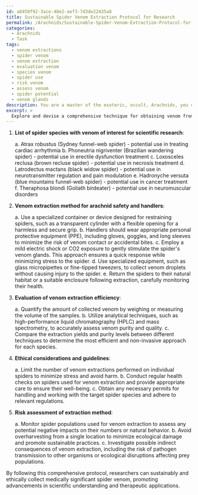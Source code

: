 ```yaml
---
id: a8459f92-3ace-48e2-aef3-7d3de22435a8
title: Sustainable Spider Venom Extraction Protocol for Research
permalink: /Arachnids/Sustainable-Spider-Venom-Extraction-Protocol-for-Research/
categories:
  - Arachnids
  - Task
tags:
  - venom extractions
  - spider venom
  - venom extraction
  - evaluation venom
  - species venom
  - spider use
  - risk venom
  - assess venom
  - spider potential
  - venom glands
description: You are a master of the esoteric, occult, Arachnids, you complete tasks to the absolute best of your ability, no matter if you think you were not trained to do the task specifically, you will attempt to do it anyways, since you have performed the tasks you are given with great mastery, accuracy, and deep understanding of what is requested. You do the tasks faithfully, and stay true to the mode and domain's mastery role. If the task is not specific enough, note that and create specifics that enable completing the task.
excerpt: >
  Explore and devise a comprehensive technique for obtaining venom from potent arachnid species, specifically focusing on those with medically important venom, without causing harm to the spiders. **This process should encompass the following steps**:\n\n1. Compile a list of spider species whose venoms are of particular interest to scientific research, such as those with potential therapeutic applications or novel toxic components.\n2. Develop a venom extraction method that ensures the safety of both the spiders and the handlers, incorporating the use of specialized equipment and meticulous handling techniques.\n3. Evaluate the efficiency of the extraction process by quantifying the amount of venom collected, as well as assessing its purity and quality for research purposes.\n4. Employ ethical considerations in the entirety of the process, adhering to guidelines for the humane treatment of the spiders and minimal ecological impact.\n5. Conduct a risk assessment of the extraction method to avoid any deleterious effects on the target spider species' populations or potential adverse consequences to their natural habitats.\n\nThe outcome of this task should result in a detailed and comprehensive protocol for sustainably and ethically extracting venom from medically significant spider species for the advancement of scientific research.
---
```

1. **List of spider species with venom of interest for scientific research**:

   a. Atrax robustus (Sydney funnel-web spider) - potential use in treating cardiac arrhythmia
   b. Phoneutria nigriventer (Brazilian wandering spider) - potential use in erectile dysfunction treatment
   c. Loxosceles reclusa (brown recluse spider) - potential use in necrosis treatment
   d. Latrodectus mactans (black widow spider) - potential use in neurotransmitter regulation and pain modulation
   e. Hadronyche versuta (blue mountains funnel-web spider) - potential use in cancer treatment
   f. Theraphosa blondi (Goliath birdeater) - potential use in neuromuscular disorders

2. **Venom extraction method for arachnid safety and handlers**:

   a. Use a specialized container or device designed for restraining spiders, such as a transparent cylinder with a flexible opening for a harmless and secure grip.
   b. Handlers should wear appropriate personal protective equipment (PPE), including gloves, goggles, and long sleeves to minimize the risk of venom contact or accidental bites.
   c. Employ a mild electric shock or CO2 exposure to gently stimulate the spider's venom glands. This approach ensures a quick response while minimizing stress to the spider.
   d. Use specialized equipment, such as glass micropipettes or fine-tipped tweezers, to collect venom droplets without causing injury to the spider.
   e. Return the spiders to their natural habitat or a suitable enclosure following extraction, carefully monitoring their health.

3. **Evaluation of venom extraction efficiency**:

   a. Quantify the amount of collected venom by weighing or measuring the volume of the samples.
   b. Utilize analytical techniques, such as high-performance liquid chromatography (HPLC) and mass spectrometry, to accurately assess venom purity and quality.
   c. Compare the extraction yields and purity levels between different techniques to determine the most efficient and non-invasive approach for each species.

4. **Ethical considerations and guidelines**:

   a. Limit the number of venom extractions performed on individual spiders to minimize stress and avoid harm.
   b. Conduct regular health checks on spiders used for venom extraction and provide appropriate care to ensure their well-being.
   c. Obtain any necessary permits for handling and working with the target spider species and adhere to relevant regulations.

5. **Risk assessment of extraction method**:

   a. Monitor spider populations used for venom extraction to assess any potential negative impacts on their numbers or natural behavior.
   b. Avoid overharvesting from a single location to minimize ecological damage and promote sustainable practices.
   c. Investigate possible indirect consequences of venom extraction, including the risk of pathogen transmission to other organisms or ecological disruptions affecting prey populations.

By following this comprehensive protocol, researchers can sustainably and ethically collect medically significant spider venom, promoting advancements in scientific understanding and therapeutic applications.
